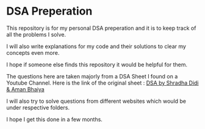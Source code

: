 # DSA Preperation

This repository is for my personal DSA preperation and it is to keep track of all the problems I solve.

I will also write explanations for my code and their solutions to clear my concepts even more.

I hope if someone else finds this repository it would be helpful for them.

The questions here are taken majorly from a DSA Sheet I found on a Youtube Channel.
Here is the link of the original sheet : [DSA by Shradha Didi & Aman Bhaiya](https://docs.google.com/spreadsheets/d/1hXserPuxVoWMG9Hs7y8wVdRCJTcj3xMBAEYUOXQ5Xag/edit#gid=0)

I will also try to solve questions from different websites which would be under respective folders.

I hope I get this done in a few months.
